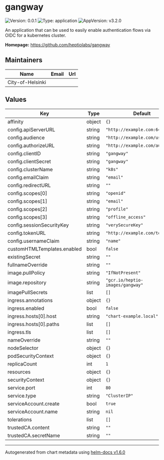 # gangway

![Version: 0.0.1](https://img.shields.io/badge/Version-0.0.1-informational?style=flat-square) ![Type: application](https://img.shields.io/badge/Type-application-informational?style=flat-square) ![AppVersion: v3.2.0](https://img.shields.io/badge/AppVersion-v3.2.0-informational?style=flat-square)

An application that can be used to easily enable authentication flows via OIDC for a kubernetes cluster.

**Homepage:** <https://github.com/heptiolabs/gangway>

## Maintainers

| Name | Email | Url |
| ---- | ------ | --- |
| City-of-Helsinki |  |  |

## Values

| Key | Type | Default | Description |
|-----|------|---------|-------------|
| affinity | object | `{}` |  |
| config.apiServerURL | string | `"http://example.com:6443"` |  |
| config.audience | string | `"http://example.com/userinfo"` |  |
| config.authorizeURL | string | `"http://example.com/auth"` |  |
| config.clientID | string | `"gangway"` |  |
| config.clientSecret | string | `"gangway"` |  |
| config.clusterName | string | `"k8s"` |  |
| config.emailClaim | string | `"email"` |  |
| config.redirectURL | string | `""` |  |
| config.scopes[0] | string | `"openid"` |  |
| config.scopes[1] | string | `"email"` |  |
| config.scopes[2] | string | `"profile"` |  |
| config.scopes[3] | string | `"offline_access"` |  |
| config.sessionSecurityKey | string | `"verySecureKey"` |  |
| config.tokenURL | string | `"http://example.com/token"` |  |
| config.usernameClaim | string | `"name"` |  |
| customHTMLTemplates.enabled | bool | `false` |  |
| existingSecret | string | `""` |  |
| fullnameOverride | string | `""` |  |
| image.pullPolicy | string | `"IfNotPresent"` |  |
| image.repository | string | `"gcr.io/heptio-images/gangway"` |  |
| imagePullSecrets | list | `[]` |  |
| ingress.annotations | object | `{}` |  |
| ingress.enabled | bool | `false` |  |
| ingress.hosts[0].host | string | `"chart-example.local"` |  |
| ingress.hosts[0].paths | list | `[]` |  |
| ingress.tls | list | `[]` |  |
| nameOverride | string | `""` |  |
| nodeSelector | object | `{}` |  |
| podSecurityContext | object | `{}` |  |
| replicaCount | int | `1` |  |
| resources | object | `{}` |  |
| securityContext | object | `{}` |  |
| service.port | int | `80` |  |
| service.type | string | `"ClusterIP"` |  |
| serviceAccount.create | bool | `true` |  |
| serviceAccount.name | string | `nil` |  |
| tolerations | list | `[]` |  |
| trustedCA.content | string | `""` |  |
| trustedCA.secretName | string | `""` |  |

----------------------------------------------
Autogenerated from chart metadata using [helm-docs v1.6.0](https://github.com/norwoodj/helm-docs/releases/v1.6.0)
